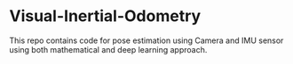 # Visual-Inertial-Odometry
This repo contains code for pose estimation using Camera and IMU sensor using both mathematical and deep learning approach.
